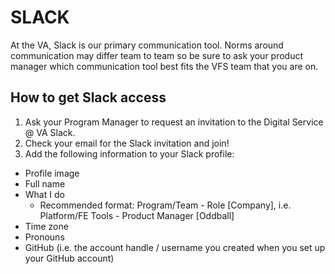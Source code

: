 # SLACK
At the VA, Slack is our primary communication tool. Norms around communication may differ team to team so be sure to ask your product manager which communication tool best fits the VFS team that you are on.
## How to get Slack access
1. Ask your Program Manager to request an invitation to the Digital Service @ VA Slack.
2. Check your email for the Slack invitation and join!
3. Add the following information to your Slack profile:
- Profile image
- Full name
- What I do
  - Recommended format: Program/Team - Role [Company], i.e. Platform/FE Tools - Product Manager [Oddball]
- Time zone
- Pronouns
- GitHub (i.e. the account handle / username you created when you set up your GitHub account)
